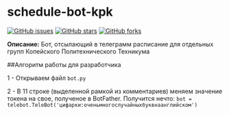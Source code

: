 # schedule-bot-kpk
[![GitHub issues](https://img.shields.io/github/issues/Foxius/schedule-bot-kpk?style=plastic)](https://github.com/Foxius/schedule-bot-kpk/issues) [![GitHub stars](https://img.shields.io/github/stars/Foxius/schedule-bot-kpk)](https://github.com/Foxius/schedule-bot-kpk/stargazers) [![GitHub forks](https://img.shields.io/github/forks/Foxius/schedule-bot-kpk)](https://github.com/Foxius/schedule-bot-kpk/network)

**Описание:** Бот, отсылающий в телеграмм расписание для отдельных групп Копейского Политехнического Техникума

##Алгоритм работы для разработчика

1 - Открываем файл `bot.py`

2 - В 11 строке (выделенной рамкой из комментариев) меняем значение токена на свое, полученое в BotFather. Получится нечто: `bot = telebot.TeleBot('цифарки:оченьмногослучайныхбуквнаанглийском')`
